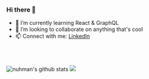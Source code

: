 ### Hi there 👋
  
<!--
**nuhman/nuhman** is a ✨ _special_ ✨ repository because its `README.md` (this file) appears on your GitHub profile.
-->
  
- 🌱 I’m currently learning React & GraphQL
- 👯 I’m looking to collaborate on anything that's cool  
- 📫 Connect with me: [LinkedIn](https://www.linkedin.com/in/muhammed-nuhman/)  
<br />
<br />

![nuhman's github stats](https://github-readme-stats.vercel.app/api?username=nuhman&show_icons=true&include_all_commits=true&theme=radical&hide=contribs&count_private=true)
 ![](https://github-readme-stats.vercel.app/api/top-langs/?username=nuhman&layout=compact&theme=radical ) 


